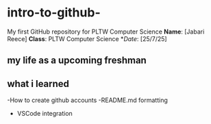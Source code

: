 # intro-to-github-
My first GitHub repository for PLTW Computer Science
**Name**: [Jabari Reece]
**Class**: PLTW Computer Science
**Date*: [25/7/25]
## my life as a upcoming freshman
## what i learned
-How to create github accounts
-README.md formatting
- VSCode integration
